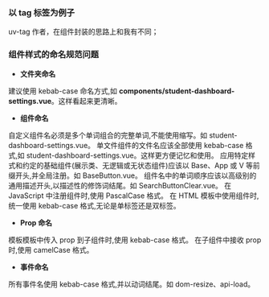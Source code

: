 ### 以 tag 标签为例子
uv-tag 作者，在组件封装的思路上和我有不同；

### 组件样式的命名规范问题
- **文件夹命名**

建议使用 kebab-case 命名方式,如 **components/student-dashboard-settings.vue**。这样看起来更清晰。

- **组件命名**

自定义组件名必须是多个单词组合的完整单词,不能使用缩写。如 student-dashboard-settings.vue。
单文件组件的文件名应该全部使用 kebab-case 格式,如 student-dashboard-settings.vue。这样更方便记忆和使用。
应用特定样式和约定的基础组件(展示类、无逻辑或无状态组件)应该以 Base、App 或 V 等前缀开头,并全局注册。如 BaseButton.vue。
组件名中的单词顺序应该以高级别的通用描述开头,以描述性的修饰词结尾。如 SearchButtonClear.vue。
在 JavaScript 中注册组件时,使用 PascalCase 格式。
在 HTML 模板中使用组件时,统一使用 kebab-case 格式,无论是单标签还是双标签。

- **Prop 命名**

模板模板中传入 prop 到子组件时,使用 kebab-case 格式。
在子组件中接收 prop 时,使用 camelCase 格式。

- **事件命名**

所有事件名使用 kebab-case 格式,并以动词结尾。如 dom-resize、api-load。